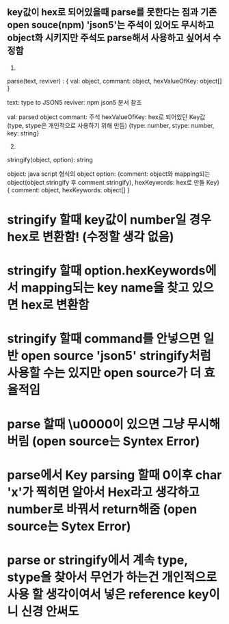 ## key값이 hex로 되어있을때 parse를 못한다는 점과 기존 open souce(npm) 'json5'는 주석이 있어도 무시하고 object화 시키지만 주석도 parse해서 사용하고 싶어서 수정함 ##

1.
parse(text, reviver) : {
  val: object,
  commant: object,
  hexValueOfKey: object[]
}

text: type to JSON5
reviver: npm json5 문서 참조

val: parsed object
commant: 주석
hexValueOfKey: hex로 되어있던 Key값 (type, stype은 개인적으로 사용하기 위해 만듬)
{type: number, stype: number, key: string}

2.
stringify(object, option): string

object: java script 형식의 object
option: {comment: object와 mapping되는 object(object stringify 후 comment stringify), hexKeywords: hex로 만들 Key}
{
  comment: object,
  hexKeywords: object[]
}

# stringify 할때 key값이 number일 경우 hex로 변환함! (수정할 생각 없음)
# stringify 할때 option.hexKeywords에서 mapping되는 key name을 찾고 있으면 hex로 변환함
# stringify 할때 command를 안넣으면 일반 open source 'json5' stringify처럼 사용할 수는 있지만 open source가 더 효율적임
# parse 할때 \u0000이 있으면 그냥 무시해버림 (open source는 Syntex Error)
# parse에서 Key parsing 할때 0이후 char 'x'가 찍히면 알아서 Hex라고 생각하고 number로 바꿔서 return해줌 (open source는 Sytex Error)
# parse or stringify에서 계속 type, stype을 찾아서 무언가 하는건 개인적으로 사용 할 생각이여서 넣은 reference key이니 신경 안써도 
